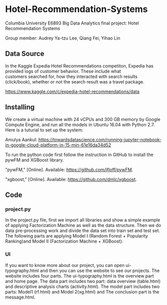 
# Hotel-Recommendation-Systems

Columbia University E6893 Big Data Analytics final project: Hotel Recommendation Systems

Group member: Audrey Ya-tzu Lee, Qiang Fei, Yihao Lin

## Data Source

In the Kaggle Expedia Hotel Recommendations competiton, Expedia has provided logs of customer behavior. These include what customers searched for, how they interacted with search results (click/book), whether or not the search result was a travel package.

https://www.kaggle.com/c/expedia-hotel-recommendations/data

## Installing

We create a virtual machine with 24 vCPUs and 300 GB memory by Google Compute Engine, and run all the models in Ubuntu 16.04 with Python 2.7. Here is a tuturial to set up the system:

Amulya Aankul: https://towardsdatascience.com/running-jupyter-notebook-in-google-cloud-platform-in-15-min-61e16da34d52

To run the python code first follow the instruction in GitHub to install the pywFM and XGBoost library. 

"pywFM," [Online]. Available: https://github.com/jfloff/pywFM.

"xgboost," [Online]. Available: https://github.com/dmlc/xgboost.

## Code
### project.py
In the project.py file, first we import all libraries and show a simple example of applying Factorization Machine as well as the data structure. Then we do data pre-processing work and divide the data set into train set and test set. The following parts are applying Model I (Random Forest + Popularity Ranking)and Model II (Factorization Machine + XGBoost).

### UI 
If you want to know more about our project, you can open ui-typography.html and
then you can use the website to see our projects. The website includes four parts. The ui-typography.html is the overview part and
home page. The data part includes two part: data overview (table.html) and
descriptive analysis charts (activity.html). The model part includes two parts:
Model1 (rf.html) and Model 2(xg.html) and The conclusion part is the message.html.
